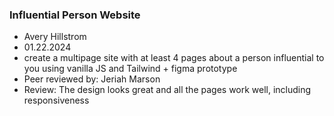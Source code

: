 ### Influential Person Website

+ Avery Hillstrom
+ 01.22.2024
+ create a multipage site with at least 4 pages about a person influential to you using vanilla JS and Tailwind + figma prototype
+ Peer reviewed by: Jeriah Marson
+ Review: 
The design looks great and all the pages work well, including responsiveness
